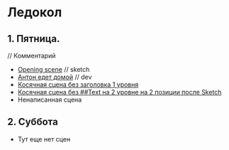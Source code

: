 # Ледокол

## 1. Пятница.

// Комментарий

- [Opening scene](scenes/opening.md) // sketch
- [Антон едет домой](scenes/Антон_едет_домой.md) // dev
- [Косячная сцена без заголовка 1 уровня](scenes/косячная_сцена_1.md)
- [Косячная сцена без ##Text на 2 уровне на 2 позиции после Sketch](scenes/косячная_сцена_2.md)
- Ненаписанная сцена

## 2. Суббота

- Тут еще нет сцен
